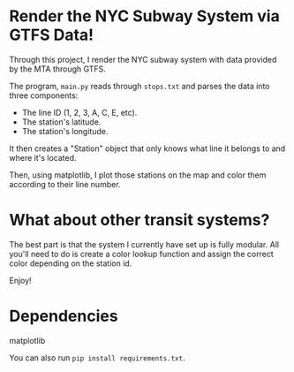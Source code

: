 # Render the NYC Subway System via GTFS Data!

Through this project, I render the NYC subway system with data provided by the MTA through GTFS.

The program, `main.py` reads through `stops.txt` and parses the data into three components:

- The line ID (1, 2, 3, A, C, E, etc).
- The station's latitude.
- The station's longitude.

It then creates a "Station" object that only knows what line it belongs to and where it's located.

Then, using matplotlib, I plot those stations on the map and color them according to their line number.

# What about other transit systems?

The best part is that the system I currently have set up is fully modular. All you'll need to do is create a color lookup function and assign the correct color depending on the station id.

Enjoy!

# Dependencies
matplotlib

You can also run `pip install requirements.txt`.